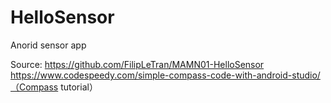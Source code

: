 # HelloSensor
 Anorid sensor app

Source: https://github.com/FilipLeTran/MAMN01-HelloSensor
https://www.codespeedy.com/simple-compass-code-with-android-studio/（Compass tutorial）
